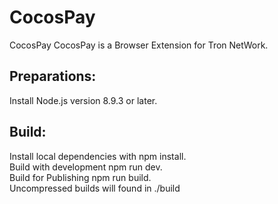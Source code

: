 # CocosPay
CocosPay
CocosPay is a Browser Extension for Tron NetWork.

## Preparations:  
Install Node.js version 8.9.3 or later.

## Build:  
Install local dependencies with npm install.  
Build with development npm run dev.  
Build for Publishing npm run build.  
Uncompressed builds will found in ./build  
